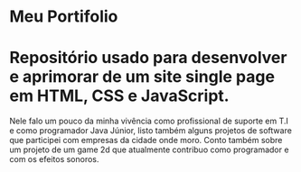 # Meu Portifolio

<h1>Repositório usado para desenvolver e aprimorar de um site single page em HTML, CSS e JavaScript.</h1>

<p> Nele falo um pouco da minha vivência como profissional de suporte em T.I e como programador Java Júnior, listo também alguns projetos de software que participei com empresas da cidade onde moro. Conto também sobre um projeto de um game 2d que atualmente contribuo como programador e com os efeitos sonoros.</p>


